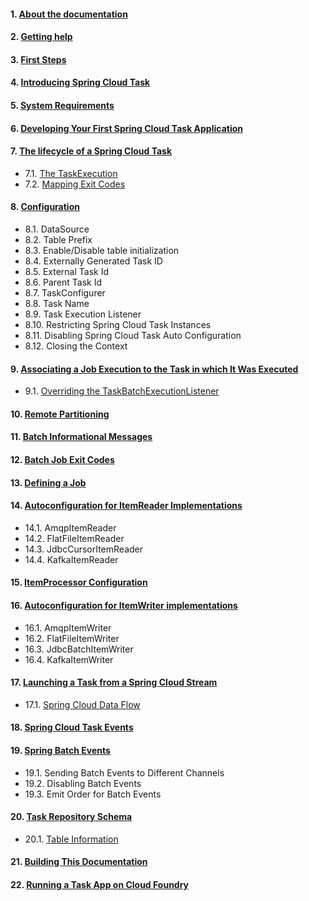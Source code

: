 #### 1. [About the documentation](https://docs.spring.io/spring-cloud-task/docs/2.3.0/reference/#_about_the_documentation)
#### 2. [Getting help](https://docs.spring.io/spring-cloud-task/docs/2.3.0/reference/#task-documentation-getting-help)
#### 3. [First Steps](https://docs.spring.io/spring-cloud-task/docs/2.3.0/reference/#task-documentation-first-steps)
#### 4. [Introducing Spring Cloud Task](https://docs.spring.io/spring-cloud-task/docs/2.3.0/reference/#getting-started-introducing-spring-cloud-task)
#### 5. [System Requirements](https://docs.spring.io/spring-cloud-task/docs/2.3.0/reference/#getting-started-system-requirements)
#### 6. [Developing Your First Spring Cloud Task Application](https://docs.spring.io/spring-cloud-task/docs/2.3.0/reference/#getting-started-developing-first-task)
#### 7. [The lifecycle of a Spring Cloud Task](https://docs.spring.io/spring-cloud-task/docs/2.3.0/reference/#features-lifecycle)
- 7.1. [The TaskExecution](https://docs.spring.io/spring-cloud-task/docs/2.3.0/reference/#features-task-execution-details)
- 7.2. [Mapping Exit Codes](https://docs.spring.io/spring-cloud-task/docs/2.3.0/reference/#features-lifecycle-exit-codes)
#### 8. [Configuration](https://docs.spring.io/spring-cloud-task/docs/2.3.0/reference/#features-configuration)
- 8.1. DataSource
- 8.2. Table Prefix
- 8.3. Enable/Disable table initialization
- 8.4. Externally Generated Task ID
- 8.5. External Task Id
- 8.6. Parent Task Id
- 8.7. TaskConfigurer
- 8.8. Task Name
- 8.9. Task Execution Listener
- 8.10. Restricting Spring Cloud Task Instances
- 8.11. Disabling Spring Cloud Task Auto Configuration
- 8.12. Closing the Context
#### 9. [Associating a Job Execution to the Task in which It Was Executed](https://docs.spring.io/spring-cloud-task/docs/2.3.0/reference/#batch)
- 9.1. [Overriding the TaskBatchExecutionListener](https://docs.spring.io/spring-cloud-task/docs/2.3.0/reference/#batch-association-override)
#### 10. [Remote Partitioning](https://docs.spring.io/spring-cloud-task/docs/2.3.0/reference/#batch-partitioning)
#### 11. [Batch Informational Messages](https://docs.spring.io/spring-cloud-task/docs/2.3.0/reference/#batch-informational-messages)
#### 12. [Batch Job Exit Codes](https://docs.spring.io/spring-cloud-task/docs/2.3.0/reference/#batch-failures-and-tasks)
#### 13. [Defining a Job](https://docs.spring.io/spring-cloud-task/docs/2.3.0/reference/#job-definition)
#### 14. [Autoconfiguration for ItemReader Implementations](https://docs.spring.io/spring-cloud-task/docs/2.3.0/reference/#item-readers)
- 14.1. AmqpItemReader
- 14.2. FlatFileItemReader
- 14.3. JdbcCursorItemReader
- 14.4. KafkaItemReader
#### 15. [ItemProcessor Configuration](https://docs.spring.io/spring-cloud-task/docs/2.3.0/reference/#item-processors)
#### 16. [Autoconfiguration for ItemWriter implementations](https://docs.spring.io/spring-cloud-task/docs/2.3.0/reference/#item-writers)
- 16.1. AmqpItemWriter
- 16.2. FlatFileItemWriter
- 16.3. JdbcBatchItemWriter
- 16.4. KafkaItemWriter
#### 17. [Launching a Task from a Spring Cloud Stream](https://docs.spring.io/spring-cloud-task/docs/2.3.0/reference/#stream-integration)
- 17.1. [Spring Cloud Data Flow](https://docs.spring.io/spring-cloud-task/docs/2.3.0/reference/#stream-integration-launching-sink-dataflow)
#### 18. [Spring Cloud Task Events](https://docs.spring.io/spring-cloud-task/docs/2.3.0/reference/#stream-integration-events)
#### 19. [Spring Batch Events](https://docs.spring.io/spring-cloud-task/docs/2.3.0/reference/#stream-integration-batch-events)
- 19.1. Sending Batch Events to Different Channels
- 19.2. Disabling Batch Events
- 19.3. Emit Order for Batch Events
#### 20. [Task Repository Schema](https://docs.spring.io/spring-cloud-task/docs/2.3.0/reference/#appendix-task-repository-schema)
- 20.1. [Table Information]()
#### 21. [Building This Documentation](https://docs.spring.io/spring-cloud-task/docs/2.3.0/reference/#appendix-building-the-documentation)
#### 22. [Running a Task App on Cloud Foundry](https://docs.spring.io/spring-cloud-task/docs/2.3.0/reference/#appendix-cloud-foundry)
